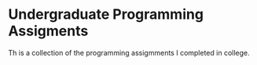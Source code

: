 # Undergraduate Programming Assigments
Th is a collection of the programming assigmments I completed in college.
